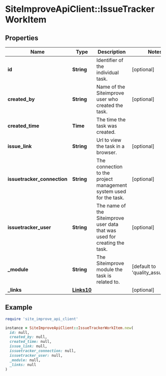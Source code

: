 # SiteImproveApiClient::IssueTrackerWorkItem

## Properties

| Name | Type | Description | Notes |
| ---- | ---- | ----------- | ----- |
| **id** | **String** | Identifier of the individual task. | [optional] |
| **created_by** | **String** | Name of the Siteimprove user who created the task. | [optional] |
| **created_time** | **Time** | The time the task was created. |  |
| **issue_link** | **String** | Url to view the task in a browser. | [optional] |
| **issuetracker_connection** | **String** | The connection to the project management system used for the task. | [optional] |
| **issuetracker_user** | **String** | The name of the Siteimprove user data that was used for creating the task. | [optional] |
| **_module** | **String** | The Siteimprove module the task is related to. | [default to &#39;quality_assurance&#39;] |
| **_links** | [**Links10**](Links10.md) |  | [optional] |

## Example

```ruby
require 'site_improve_api_client'

instance = SiteImproveApiClient::IssueTrackerWorkItem.new(
  id: null,
  created_by: null,
  created_time: null,
  issue_link: null,
  issuetracker_connection: null,
  issuetracker_user: null,
  _module: null,
  _links: null
)
```

